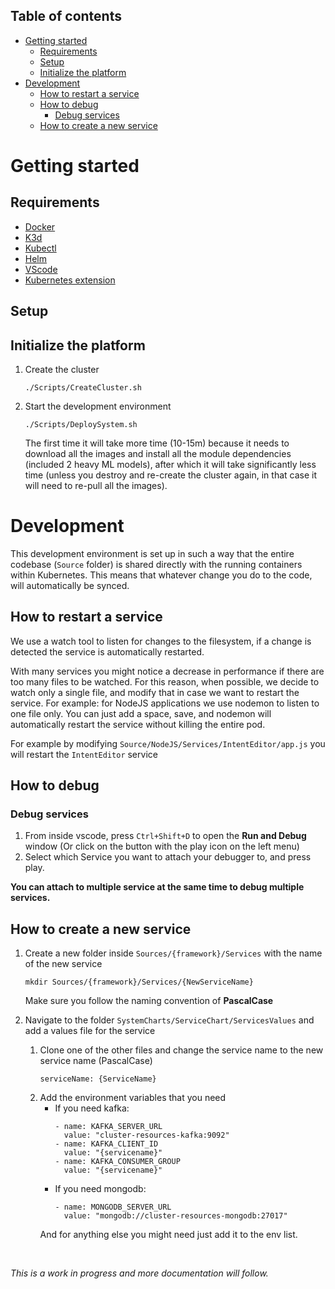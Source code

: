 ## Table of contents
- [Getting started](#getting-started)
  - [Requirements](#requirements)
  - [Setup](#setup)
  - [Initialize the platform](#initialize-the-platform)
- [Development](#development)
  - [How to restart a service](#how-to-restart-a-service)
  - [How to debug](#how-to-debug)
    - [Debug services](#debug-services)
  - [How to create a new service](#how-to-create-a-new-service)

# Getting started

## Requirements

- [Docker](https://docs.docker.com/get-docker/)  
- [K3d](https://k3d.io/)  
- [Kubectl](https://kubernetes.io/docs/tasks/tools/#kubectl)
- [Helm](https://helm.sh/docs/intro/install/)
- [VScode](https://code.visualstudio.com/) 
- [Kubernetes extension](vscode:extension/ms-kubernetes-tools.vscode-kubernetes-tools)
  
## Setup
## Initialize the platform

1. Create the cluster
   ```
   ./Scripts/CreateCluster.sh
   ```
2. Start the development environment
 
   ```
   ./Scripts/DeploySystem.sh
   ```
   The first time it will take more time (10-15m) because it needs to download all the images and install all the module dependencies (included 2 heavy ML models), after which it will take significantly less time (unless you destroy and re-create the cluster again, in that case it will need to re-pull all the images).


# Development

This development environment is set up in such a way that the entire codebase (`Source` folder) is shared directly with the running containers within Kubernetes. This means that whatever change you do to the code, will automatically be synced. 

## How to restart a service
We use a watch tool to listen for changes to the filesystem, if a change is detected the service is automatically restarted.

With many services you might notice a decrease in performance if there are too many files to be watched. For this reason, when possible, we decide to watch only a single file, and modify that in case we want to restart the service.
For example: for NodeJS applications we use nodemon to listen to one file only. You can just add a space, save, and nodemon will automatically restart the service without killing the entire pod.  

For example by modifying `Source/NodeJS/Services/IntentEditor/app.js` you will restart the `IntentEditor` service

## How to debug

### Debug services

1. From inside vscode, press `Ctrl+Shift+D` to open the __Run and Debug__ window (Or click on the button with the play icon on the left menu)
2. Select which Service you want to attach your debugger to, and press play.
   
__You can attach to multiple service at the same time to debug multiple services.__

## How to create a new service

1. Create a new folder inside `Sources/{framework}/Services` with the name of the new service
   ```
   mkdir Sources/{framework}/Services/{NewServiceName}
   ```
   Make sure you follow the naming convention of __PascalCase__

2. Navigate to the folder `SystemCharts/ServiceChart/ServicesValues` and add a values file for the service
   1. Clone one of the other files and change the service name to the new service name (PascalCase)
      ```
      serviceName: {ServiceName}
      ```
   2. Add the environment variables that you need
      - If you need kafka: 
         ```
         - name: KAFKA_SERVER_URL
           value: "cluster-resources-kafka:9092"
         - name: KAFKA_CLIENT_ID
           value: "{servicename}"            
         - name: KAFKA_CONSUMER_GROUP
           value: "{servicename}"
         ```
      - If you need mongodb: 
         ```
         - name: MONGODB_SERVER_URL
           value: "mongodb://cluster-resources-mongodb:27017"
         ```
      And for anything else you might need just add it to the env list. 

   
&nbsp;

*This is a work in progress and more documentation will follow.*
